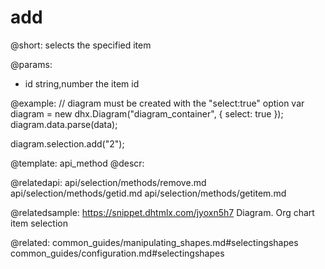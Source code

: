 add
=========

@short: selects the specified item

@params:
- id		string,number		the item id


@example:
// diagram must be created with the "select:true" option
var diagram = new dhx.Diagram("diagram_container", { select: true });
diagram.data.parse(data);

diagram.selection.add("2");


@template:	api_method
@descr:


@relatedapi:
	api/selection/methods/remove.md
	api/selection/methods/getid.md
    api/selection/methods/getitem.md
	
@relatedsample:	https://snippet.dhtmlx.com/jyoxn5h7	Diagram. Org chart item selection

@related:
	common_guides/manipulating_shapes.md#selectingshapes
	common_guides/configuration.md#selectingshapes